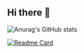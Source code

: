 ## Hi there 👋

<!--
**ChangSakura/ChangSakura** is a ✨ _special_ ✨ repository because its `README.md` (this file) appears on your GitHub profile.

Here are some ideas to get you started:

- 🔭 I’m currently working on ...
- 🌱 I’m currently learning ...
- 👯 I’m looking to collaborate on ...
- 🤔 I’m looking for help with ...
- 💬 Ask me about ...
- 📫 How to reach me: ...
- 😄 Pronouns: ...
- ⚡ Fun fact: ...
-->

![Anurag's GitHub stats](https://github-readme-stats.vercel.app/api?username=ChangSakura&show_icons=true&theme=github_dark_dimmed)

[![Readme Card](https://github-readme-stats.vercel.app/api/pin/?username=InkCanvas&repo=Ink-Canvas-Artistry&theme=github_dark_dimmed)](https://github.com/InkCanvas/Ink-Canvas-Artistry)
